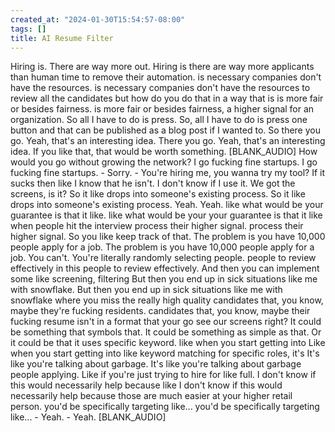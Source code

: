 ```yaml
---
created_at: "2024-01-30T15:54:57-08:00"
tags: []
title: AI Resume Filter
---
```


Hiring is. There are way more out. Hiring is there are way more applicants than human time to remove their automation. is necessary companies don't have the resources. is necessary companies don't have the resources to review all the candidates but how do you do that in a way that is is more fair or besides fairness. is more fair or besides fairness, a higher signal for an organization. So all I have to do is press. So, all I have to do is press one button and that can be published as a blog post if I wanted to. So there you go. Yeah, that's an interesting idea. There you go. Yeah, that's an interesting idea. If you like that, that would be worth something. \[BLANK\_AUDIO\] How would you go without growing the network? I go fucking fine startups. I go fucking fine startups. - Sorry. - You're hiring me, you wanna try my tool? If it sucks then like I know that he isn't. I don't know if I use it. We got the screens, is it? So it like drops into someone's existing process. So it like drops into someone's existing process. Yeah. Yeah. like what would be your guarantee is that it like. like what would be your your guarantee is that it like when people hit the interview process their higher signal. process their higher signal. So you like keep track of that. The problem is you have 10,000 people apply for a job. The problem is you have 10,000 people apply for a job. You can't. You're literally randomly selecting people. people to review effectively in this people to review effectively. And then you can implement some like screening, filtering But then you end up in sick situations like me with snowflake. But then you end up in sick situations like me with snowflake where you miss the really high quality candidates that, you know, maybe they're fucking residents. candidates that, you know, maybe their fucking resume isn't in a format that your go see our screens right? It could be something that symbols that. It could be something as simple as that. Or it could be that it uses specific keyword. like when you start getting into Like when you start getting into like keyword matching for specific roles, it's It's like you're talking about garbage. It's like you're talking about garbage people applying. Like if you're just trying to hire for like full. I don't know if this would necessarily help because like I don't know if this would necessarily help because those are much easier at your higher retail person. you'd be specifically targeting like... you'd be specifically targeting like... - Yeah. - Yeah. \[BLANK\_AUDIO\]